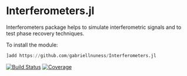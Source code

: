 # Interferometers.jl

Interferometers package helps to simulate interferometric signals and to test phase recovery techniques.

To install the module:
```Julia
]add https://github.com/gabriellnuness/Interferometers.jl
```

[![Build Status](https://travis-ci.com/gabriellnuness/Interferometers.jl.svg?branch=master)](https://travis-ci.com/gabriellnuness/Interferometers.jl)
[![Coverage](https://codecov.io/gh/gabriellnuness/Interferometers.jl/branch/master/graph/badge.svg)](https://codecov.io/gh/gabriellnuness/Interferometers.jl)
